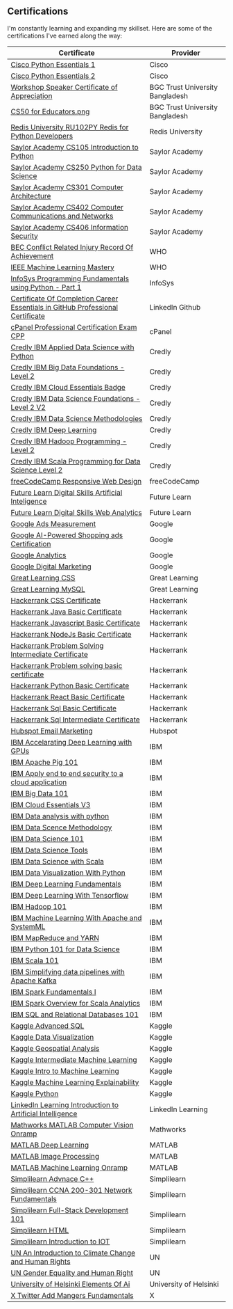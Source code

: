## Certifications

I'm constantly learning and expanding my skillset. Here are some of the certifications I've earned along the way:


| Certificate | Provider | 
|---|---|
| [Cisco Python Essentials 1](./certificates/Cisco_Python_Essentials_1.png) | Cisco | 
| [Cisco Python Essentials 2](./certificates/Cisco_Python_Essentials_2.png) | Cisco | 
| [Workshop Speaker Certificate of Appreciation](./certificates/Workshop_Speaker_Certificate_of_Appreciation.png) | BGC Trust University Bangladesh | 
| [CS50 for Educators.png](./certificates/CS50_for_Educators.png) | BGC Trust University Bangladesh | 
| [Redis University RU102PY Redis for Python Developers](./certificates/Redis_University_RU102PY_Redis_for_Python_Developers.png) | Redis University | 
| [Saylor Academy CS105 Introduction to Python](./certificates/Saylor_Academy_CS105_Introduction_to_Python.png) | Saylor Academy | 
| [Saylor Academy CS250 Python for Data Science](./certificates/Saylor_Academy_CS250_Python_for_Data_Science.png) | Saylor Academy | 
| [Saylor Academy CS301 Computer Architecture](./certificates/Saylor_Academy_CS301_Computer_Architecture.png) | Saylor Academy | 
| [Saylor Academy CS402 Computer Communications and Networks](./certificates/Saylor_Academy_CS402_Computer_Communications_and_Networks.png) | Saylor Academy | 
| [Saylor Academy CS406 Information Security](./certificates/Saylor_Academy_CS406_Information_Security.png) | Saylor Academy | 
| [BEC Conflict Related Injury Record Of Achievement](./certificates/BEC_Conflict_Related_Injury_Record_Of_Achievement.png) | WHO | 
| [IEEE Machine Learning Mastery](./certificates/IEEE_Machine_Learning_Mastery.png) | WHO | 
| [InfoSys Programming Fundamentals using Python - Part 1](./certificates/InfoSys_Programming_Fundamentals_using_Python_-_Part_1.png) | InfoSys | 
| [Certificate Of Completion Career Essentials in GitHub Professional Certificate](./certificates/Certificate_Of_Completion_Career_Essentials_in_GitHub_Professional_Certificate.png) | LinkedIn Github | 
| [cPanel Professional Certification Exam CPP](./certificates/cPanel_Professional_Certification_Exam_CPP.png) | cPanel | 
| [Credly IBM Applied Data Science with Python](./certificates/Credly_IBM_Applied_Data_Science_with_Python.png) | Credly | 
| [Credly IBM Big Data Foundations - Level 2](./certificates/Credly_IBM_Big_Data_Foundations_-_Level_2.png) | Credly | 
| [Credly IBM Cloud Essentials Badge](./certificates/Credly_IBM_Cloud_Essentials_Badge.png) | Credly | 
| [Credly IBM Data Science Foundations - Level 2 V2](./certificates/Credly_IBM_Data_Science_Foundations_-_Level_2_V2.png) | Credly | 
| [Credly IBM Data Science Methodologies](./certificates/Credly_IBM_Data_Science_Methodologies.png) | Credly | 
| [Credly IBM Deep Learning](./certificates/Credly_IBM_Deep_Learning.png) | Credly | 
| [Credly IBM Hadoop Programming - Level 2](./certificates/Credly_IBM_Hadoop_Programming_-_Level_2.png) | Credly | 
| [Credly IBM Scala Programming for Data Science Level 2](./certificates/Credly_IBM_Scala_Programming_for_Data_Science_Level_2.png) | Credly | 
| [freeCodeCamp Responsive Web Design](./certificates/freeCodeCamp_Responsive_Web_Design.png) | freeCodeCamp | 
| [Future Learn Digital Skills Artificial Inteligence](./certificates/Future_Learn_Digital_Skills_Artificial_Inteligence.png) | Future Learn | 
| [Future Learn Digital Skills Web Analytics](./certificates/Future_Learn_Digital_Skills_Web_Analytics.png) | Future Learn | 
| [Google Ads Measurement](./certificates/Google_Ads_Measurement.png) | Google | 
| [Google AI-Powered Shopping ads Certification](./certificates/Google_AI-Powered_Shopping_ads_Certification.png) | Google | 
| [Google Analytics](./certificates/Google_Analytics.png) | Google | 
| [Google Digital Marketing](./certificates/Google_Digital_Marketing.png) | Google | 
| [Great Learning CSS](./certificates/Great_Learning_CSS.png) | Great Learning | 
| [Great Learning MySQL](./certificates/Great_Learning_MySQL.png) | Great Learning | 
| [Hackerrank CSS Certificate](./certificates/Hackerrank_CSS_Certificate.png) | Hackerrank | 
| [Hackerrank Java Basic Certificate](./certificates/Hackerrank_Java_Basic_Certificate.png) | Hackerrank | 
| [Hackerrank Javascript Basic Certificate](./certificates/Hackerrank_Javascript_Basic_Certificate.png) | Hackerrank | 
| [Hackerrank NodeJs Basic Certificate](./certificates/Hackerrank_NodeJs_Basic_Certificate.png) | Hackerrank | 
| [Hackerrank Problem Solving Intermediate Certificate](./certificates/Hackerrank_Problem_Solving_Intermediate_Certificate.png) | Hackerrank | 
| [Hackerrank Problem solving basic certificate](./certificates/Hackerrank_Problem_solving_basic_certificate.png) | Hackerrank | 
| [Hackerrank Python Basic Certificate](./certificates/Hackerrank_Python_Basic_Certificate.png) | Hackerrank | 
| [Hackerrank React Basic Certificate](./certificates/Hackerrank_React_Basic_Certificate.png) | Hackerrank | 
| [Hackerrank Sql Basic Certificate](./certificates/Hackerrank_Sql_Basic_Certificate.png) | Hackerrank | 
| [Hackerrank Sql Intermediate Certificate](./certificates/Hackerrank_Sql_Intermediate_Certificate.png) | Hackerrank | 
| [Hubspot Email Marketing](./certificates/Hubspot_Email_Marketing.png) | Hubspot | 
| [IBM Accelarating Deep Learning with GPUs](./certificates/IBM_Accelarating_Deep_Learning_with_GPUs.png) | IBM | 
| [IBM Apache Pig 101](./certificates/IBM_Apache_Pig_101.png) | IBM | 
| [IBM Apply end to end security to a cloud application](./certificates/IBM_Apply_end_to_end_security_to_a_cloud_application.png) | IBM | 
| [IBM Big Data 101](./certificates/IBM_Big_Data_101.png) | IBM | 
| [IBM Cloud Essentials V3](./certificates/IBM_Cloud_Essentials_V3.png) | IBM | 
| [IBM Data analysis with python](./certificates/IBM_Data_analysis_with_python.png) | IBM | 
| [IBM Data Scence Methodology](./certificates/IBM_Data_Scence_Methodology.png) | IBM | 
| [IBM Data Science 101](./certificates/IBM_Data_Science_101.png) | IBM | 
| [IBM Data Science Tools](./certificates/IBM_Data_Science_Tools.png) | IBM | 
| [IBM Data Science with Scala](./certificates/IBM_Data_Science_with_Scala.png) | IBM | 
| [IBM Data Visualization With Python](./certificates/IBM_Data_Visualization_With_Python.png) | IBM | 
| [IBM Deep Learning Fundamentals](./certificates/IBM_Deep_Learning_Fundamentals.png) | IBM | 
| [IBM Deep Learning With Tensorflow](./certificates/IBM_Deep_Learning_With_Tensorflow.png) | IBM | 
| [IBM Hadoop 101](./certificates/IBM_Hadoop_101.png) | IBM | 
| [IBM Machine Learning With Apache and SystemML](./certificates/IBM_Machine_Learning_With_Apache_and_SystemML.png) | IBM | 
| [IBM MapReduce and YARN](./certificates/IBM_MapReduce_and_YARN.png) | IBM | 
| [IBM Python 101 for Data Science](./certificates/IBM_Python_101_for_Data_Science.png) | IBM | 
| [IBM Scala 101](./certificates/IBM_Scala_101.png) | IBM | 
| [IBM Simplifying data pipelines with Apache Kafka](./certificates/IBM_Simplifying_data_pipelines_with_Apache_Kafka.png) | IBM | 
| [IBM Spark Fundamentals I](./certificates/IBM_Spark_Fundamentals_I.png) | IBM | 
| [IBM Spark Overview for Scala Analytics](./certificates/IBM_Spark_Overview_for_Scala_Analytics.png) | IBM | 
| [IBM SQL and Relational Databases 101](./certificates/IBM_SQL_and_Relational_Databases_101.png) | IBM | 
| [Kaggle Advanced SQL](./certificates/Kaggle_Advanced_SQL.png) | Kaggle | 
| [Kaggle Data Visualization](./certificates/Kaggle_Data_Visualization.png) | Kaggle | 
| [Kaggle Geospatial Analysis](./certificates/Kaggle_Geospatial_Analysis.png) | Kaggle | 
| [Kaggle Intermediate Machine Learning](./certificates/Kaggle_Intermediate_Machine_Learning.png) | Kaggle | 
| [Kaggle Intro to Machine Learning](./certificates/Kaggle_Intro_to_Machine_Learning.png) | Kaggle | 
| [Kaggle Machine Learning Explainability](./certificates/Kaggle_Machine_Learning_Explainability.png) | Kaggle | 
| [Kaggle Python](./certificates/Kaggle_Python.png) | Kaggle | 
| [LinkedIn Learning Introduction to Artificial Intelligence](./certificates/LinkedIn_Learning_Introduction_to_Artificial_Intelligence.png) | LinkedIn Learning | 
| [Mathworks MATLAB Computer Vision Onramp](./certificates/Mathworks_MATLAB_Computer_Vision_Onramp.png) | Mathworks | 
| [MATLAB Deep Learning](./certificates/MATLAB_Deep_Learning.png) | MATLAB | 
| [MATLAB Image Processing](./certificates/MATLAB_Image_Processing.png) | MATLAB | 
| [MATLAB Machine Learning Onramp](./certificates/MATLAB_Machine_Learning_Onramp.png) | MATLAB | 
| [Simplilearn Advnace C++](./certificates/Simplilearn_Advnace_C++.png) | Simplilearn | 
| [Simplilearn CCNA 200-301 Network Fundamentals](./certificates/Simplilearn_CCNA_200-301_Network_Fundamentals.png) | Simplilearn | 
| [Simplilearn Full-Stack Development 101](./certificates/Simplilearn_Full-Stack_Development_101.png) | Simplilearn | 
| [Simplilearn HTML](./certificates/Simplilearn_HTML.png) | Simplilearn | 
| [Simplilearn Introduction to IOT](./certificates/Simplilearn_Introduction_to_IOT.png) | Simplilearn | 
| [UN An Introduction to Climate Change and Human Rights](./certificates/UN_An_Introduction_to_Climate_Change_and_Human_Rights.png) | UN | 
| [UN Gender Equality and Human Right](./certificates/UN_Gender_Equality_and_Human_Right.png) | UN | 
| [University of Helsinki Elements Of Ai](./certificates/University_of_Helsinki_Elements_Of_Ai.png) | University of Helsinki | 
| [X Twitter Add Mangers Fundamentals](./certificates/X_Twitter_Add_Mangers_Fundamentals.png) | X | 


